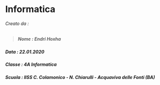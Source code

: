 # Informatica 
###### Creato da :
> ##### Nome : Endri Hoxha
##### Data : 22.01.2020
##### Classe : 4A Informatica
##### Scuola : IISS C. Colamonico - N. Chiarulli - Acquaviva delle Fonti (BA)
